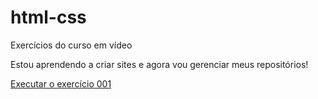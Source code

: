 # html-css
Exercícios do curso em vídeo

Estou aprendendo a criar sites e agora vou gerenciar meus repositórios!

<a href= "https://gustavonavarro02.github.io/html-css/exercicios/ex001/index.html"> Executar o exercício 001</a>